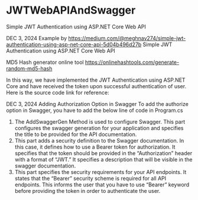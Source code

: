 # JWTWebAPIAndSwagger
Simple JWT Authentication using ASP.NET Core Web API

DEC 3, 2024
Example by https://medium.com/@meghnav274/simple-jwt-authentication-using-asp-net-core-api-5d04b496d27b
Simple JWT Authentication using ASP.NET Core Web API

MD5 Hash generator online tool
  https://onlinehashtools.com/generate-random-md5-hash
 
 In this way, we have implemented the JWT Authentication
 using ASP.NET Core and have received the token upon
 successful authentication of user. Here is the
 source code link for reference:
 
 DEC 3, 2024
 Adding Authorization Option in Swagger
 To add the authorize option in Swagger, you have to add the below line of code in Program.cs
   
   1. The AddSwaggerGen Method is used to configure Swagger. 
      This part configures the swagger generation for your application and specifies the title 
      to be provided for the API documentation.
   2. This part adds a security definition to the Swagger documentation. In this case, 
      it defines how to use a Bearer token for authorization. It specifies that the token should be provided in the “Authorization” header with a format of “JWT.” It specifies a description that will be visible in the swagger documentation.
   3. This part specifies the security requirements for your API endpoints. 
      It states that the “Bearer” security scheme is required for all API endpoints. 
      This informs the user that you have to use “Bearer” keyword before providing the token in order to authenticate the user.
